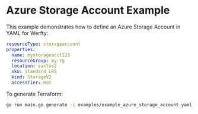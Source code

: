 # Azure Storage Account Example

This example demonstrates how to define an Azure Storage Account in YAML for Werfty:

```yaml
resourceType: storageaccount
properties:
  name: mystorageacct123
  resourceGroup: my-rg
  location: eastus2
  sku: Standard_LRS
  kind: StorageV2
  accessTier: Hot
```

To generate Terraform:

```sh
go run main.go generate -i examples/example_azure_storage_account.yaml -o storage_account.tf -p azure
```
